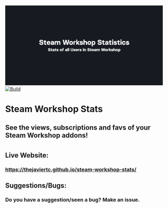 ![Steam Workshop Stats](https://raw.githubusercontent.com/thejaviertc/portfolio-javiertc/main/src/img/github/steam-workshop-stats.jpg)
[![Build](https://github.com/thejaviertc/steam-workshop-stats/actions/workflows/ghpages.yml/badge.svg)](https://github.com/thejaviertc/steam-workshop-stats/actions/workflows/ghpages.yml)

# **Steam Workshop Stats**
## **See the views, subscriptions and favs of your Steam Workshop addons!**

#

## **Live Website:**
### **https://thejaviertc.github.io/steam-workshop-stats/**

## **Suggestions/Bugs:**
### **Do you have a suggestion/seen a bug? Make an issue.**
